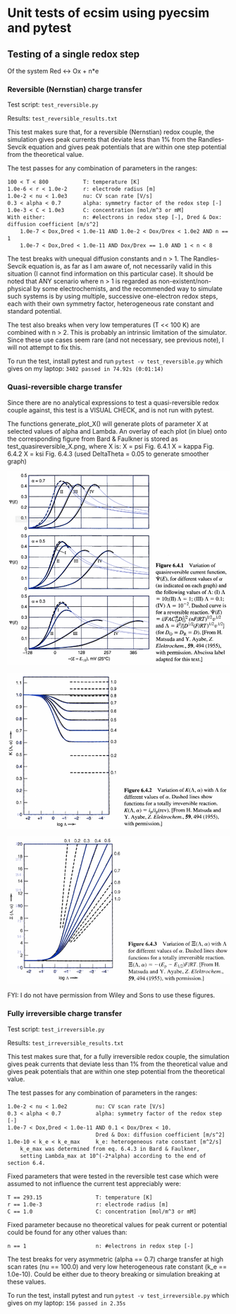 # Unit tests of ecsim using pyecsim and pytest

## Testing of a single redox step

Of the system Red <-> Ox + n*e

### Reversible (Nernstian) charge transfer

Test script: `test_reversible.py`

Results: `test_reversible_results.txt`

This test makes sure that, for a reversible (Nernstian) redox couple, the simulation gives peak currents that deviate less than 1% from the Randles-Sevcik equation and gives peak potentials that are within one step potential from the theoretical value.

The test passes for any combination of parameters in the ranges:

```
100 < T < 800           T: temperature [K]
1.0e-6 < r < 1.0e-2     r: electrode radius [m]
1.0e-2 < nu < 1.0e3     nu: CV scan rate [V/s]
0.3 < alpha < 0.7       alpha: symmetry factor of the redox step [-]
1.0e-3 < C < 1.0e3      C: concentration [mol/m^3 or mM]
With either:            n: #electrons in redox step [-], Dred & Dox: diffusion coefficient [m/s^2]
    1.0e-7 < Dox,Dred < 1.0e-11 AND 1.0e-2 < Dox/Drex < 1.0e2 AND n == 1
    1.0e-7 < Dox,Dred < 1.0e-11 AND Dox/Drex == 1.0 AND 1 < n < 8
```

The test breaks with unequal diffusion constants and n > 1. The Randles-Sevcik equation is, as far as I am aware of, not necessarily valid in this situation (I cannot find information on this particular case). It should be noted that ANY scenario where n > 1 is regarded as non-existent/non-physical by some electrochemists, and the recommended way to simulate such systems is by using multiple, successive one-electron redox steps, each with their own symmetry factor, heterogeneous rate constant and standard potential.

The test also breaks when very low temperatures (T << 100 K) are combined with n > 2. This is probably an intrinsic limitation of the simulator. Since these use cases seem rare (and not necessary, see previous note), I will not attempt to fix this.

To run the test, install pytest and run `pytest -v test_reversible.py` which gives on my laptop: `3402 passed in 74.92s (0:01:14)`

### Quasi-reversible charge transfer

Since there are no analytical expressions to test a quasi-reversible redox couple
against, this test is a VISUAL CHECK, and is not run with pytest.

The functions generate_plot_X() will generate plots of parameter X at selected
values of alpha and Lambda. An overlay of each plot (in blue) onto the corresponding
figure from Bard & Faulkner is stored as test_quasireversible_X.png, where X is:
    X = psi     Fig. 6.4.1
    X = kappa   Fig. 6.4.2
    X = ksi     Fig. 6.4.3 (used DeltaTheta = 0.05 to generate smoother graph)

![Psi vs Lambda](/tests/test_quasireversible_psi.png)

![Kappa vs Lambda](/tests/test_quasireversible_kappa.png)

![Ksi vs Lambda](/tests/test_quasireversible_ksi.png)

FYI: I do not have permission from Wiley and Sons to use these figures.

### Fully irreversible charge transfer

Test script: `test_irreversible.py`

Results: `test_irreversible_results.txt`

This test makes sure that, for a fully irreversible redox couple, the simulation gives peak currents that deviate less than 1% from the theoretical value and gives peak potentials that are within one step potential from the theoretical value.

The test passes for any combination of parameters in the ranges:

```
1.0e-2 < nu < 1.0e2         nu: CV scan rate [V/s]
0.3 < alpha < 0.7           alpha: symmetry factor of the redox step [-]
1.0e-7 < Dox,Dred < 1.0e-11 AND 0.1 < Dox/Drex < 10.
                            Dred & Dox: diffusion coefficient [m/s^2]
1.0e-10 < k_e < k_e_max     k_e: heterogeneous rate constant [m^2/s]
    k_e_max was determined from eq. 6.4.3 in Bard & Faulkner,
    setting Lambda_max at 10^(-2*alpha) according to the end of section 6.4.
```

Fixed parameters that were tested in the reversible test case which were assumed to not
influence the current test appreciably were:

```
T == 293.15                 T: temperature [K]
r == 1.0e-3                 r: electrode radius [m]
C == 1.0                    C: concentration [mol/m^3 or mM]
```

Fixed parameter because no theoretical values for peak current or potential could be found
for any other values than:

```
n == 1                      n: #electrons in redox step [-]
```

The test breaks for very asymmetric (alpha == 0.7) charge transfer at high scan rates (nu == 100.0) and very low heterogeneous rate constant (k_e == 1.0e-10). Could be either due to theory breaking or simulation breaking at these values.

To run the test, install pytest and run `pytest -v test_irreversible.py` which gives on my laptop: `156 passed in 2.35s`


